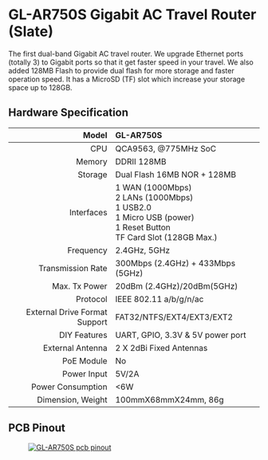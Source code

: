 #  GL-AR750S Gigabit AC Travel Router (Slate)

The first dual-band Gigabit AC travel router. We upgrade Ethernet ports (totally 3) to Gigabit ports so that it get faster speed in your travel. We also added 128MB  Flash to provide dual flash for more storage and faster operation speed. It has a MicroSD (TF) slot which increase your storage space up to 128GB. 

## Hardware Specification

|                         Model | GL-AR750S                                                    |
| ----------------------------: | :----------------------------------------------------------- |
|                           CPU | QCA9563, @775MHz SoC                                         |
|                        Memory | DDRII 128MB                                                  |
|                       Storage | Dual Flash 16MB NOR + 128MB                              |
|                    Interfaces | 1 WAN (1000Mbps)<br>2 LANs (1000Mbps)<br>1 USB2.0<br>1 Micro USB (power)<br>1 Reset Button<br>TF Card Slot (128GB Max.) |
|                     Frequency | 2.4GHz, 5GHz                                                 |
|             Transmission Rate | 300Mbps (2.4GHz) + 433Mbps (5GHz)                            |
|                 Max. Tx Power | 20dBm (2.4GHz)/20dBm(5GHz)                                   |
|                      Protocol | IEEE 802.11 a/b/g/n/ac                                       |
| External Drive Format Support | FAT32/NTFS/EXT4/EXT3/EXT2                                    |
|                  DIY Features | UART, GPIO, 3.3V & 5V power port                             |
|              External Antenna | 2 X 2dBi Fixed Antennas                                      |
|                    PoE Module | No                                                           |
|                   Power Input | 5V/2A                                                        |
|             Power Consumption | <6W                                                          |
|             Dimension, Weight | 100mmX68mmX24mm, 86g                                         |

## PCB Pinout

<div class="gl-lightbox" itemscope itemtype="http://schema.org/ImageGallery">
  <figure itemprop="associatedMedia" itemscope itemtype="http://schema.org/ImageObject">
    <a href="https://static.gl-inet.com/docs/en/3/specification/ar750s/AR750S-V1.0-PINOUT-01.jpg" itemprop="contentUrl" data-size="1126x1066">
      <img src="https://static.gl-inet.com/docs/en/3/specification/ar750s/AR750S-V1.0-PINOUT-01.jpg" itemprop="thumbnail" alt="GL-AR750S pcb pinout" loading="lazy" />
    </a>
  </figure>
</div>
